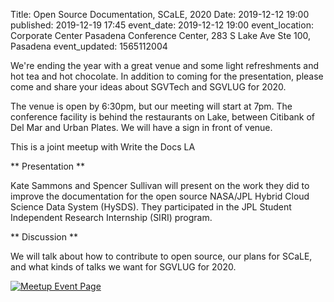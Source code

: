 Title: Open Source Documentation, SCaLE, 2020
Date: 2019-12-12 19:00
published: 2019-12-19 17:45
event_date: 2019-12-12 19:00
event_location: Corporate Center Pasadena Conference Center, 283 S Lake Ave Ste 100, Pasadena
event_updated: 1565112004


We're ending the year with a great venue and some light refreshments and hot tea and hot chocolate. In addition to coming for the presentation, please come and share your ideas about SGVTech and SGVLUG for 2020.

The venue is open by 6:30pm, but our meeting will start at 7pm. The conference facility is behind the restaurants on Lake, between Citibank of Del Mar and Urban Plates. We will have a sign in front of venue.

This is a joint meetup with Write the Docs LA

** Presentation **

Kate Sammons and Spencer Sullivan will present on the work they did to improve the documentation for the open source NASA/JPL Hybrid Cloud Science Data System (HySDS). They participated in the JPL Student Independent Research Internship (SIRI) program.

** Discussion **

We will talk about how to contribute to open source, our plans for SCaLE, and what kinds of talks we want for SGVLUG for 2020.

[ ![Meetup Event Page]({filename}/images/meetup_logo_45.png) ](https://www.meetup.com/SGVTech/events/zvpphlyzqbqb/)


